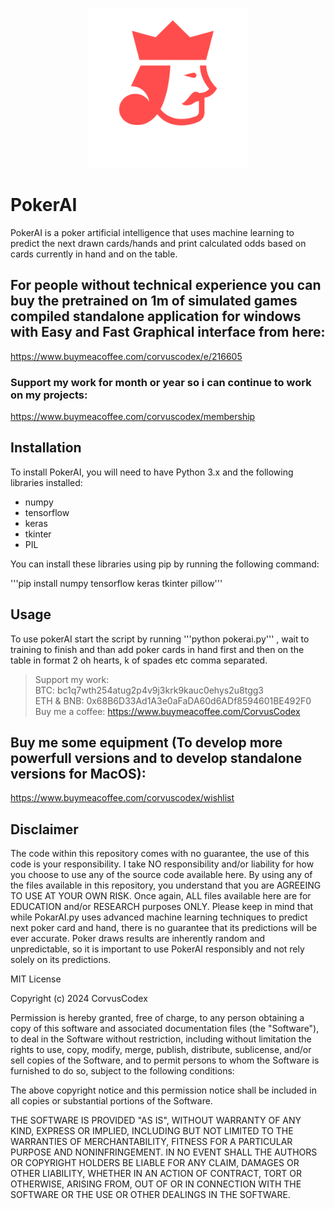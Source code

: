 
<p align="center">
  <img src="https://github.com/CorvusCodex/PokerAI/blob/main/pokerai.png?raw=true" width="256" height="256">
</p>


# PokerAI
PokerAI is a poker artificial intelligence that uses machine learning to predict the next drawn cards/hands and print calculated odds based on cards currently in hand and on the table. 

## For people without technical experience you can buy the pretrained on 1m of simulated games compiled standalone application for windows with Easy and Fast Graphical interface from here:
https://www.buymeacoffee.com/corvuscodex/e/216605


### Support my work for month or year so i can continue to work on my projects:
https://www.buymeacoffee.com/corvuscodex/membership

## Installation

To install PokerAI, you will need to have Python 3.x and the following libraries installed:
- numpy
- tensorflow
- keras
- tkinter
- PIL

You can install these libraries using pip by running the following command:

'''pip install numpy tensorflow keras tkinter pillow'''

## Usage

To use pokerAI start the script by running '''python pokerai.py''' , wait to training to finish and than add poker cards in hand first and then on the table in format 2 oh hearts, k of spades etc comma separated.

>Support my work:<br>
>BTC: bc1q7wth254atug2p4v9j3krk9kauc0ehys2u8tgg3<br>
>ETH & BNB: 0x68B6D33Ad1A3e0aFaDA60d6ADf8594601BE492F0<br>
>Buy me a coffee: https://www.buymeacoffee.com/CorvusCodex

## Buy me some equipment (To develop more powerfull versions and to develop standalone versions for MacOS):
https://www.buymeacoffee.com/corvuscodex/wishlist

## Disclaimer

The code within this repository comes with no guarantee, the use of this code is your responsibility. I take NO responsibility and/or liability for how you choose to use any of the source code available here. By using any of the files available in this repository, you understand that you are AGREEING TO USE AT YOUR OWN RISK. Once again, ALL files available here are for EDUCATION and/or RESEARCH purposes ONLY.
Please keep in mind that while PokarAI.py uses advanced machine learning techniques to predict next poker card and hand, there is no guarantee that its predictions will be ever accurate. Poker draws results are inherently random and unpredictable, so it is important to use PokerAI responsibly and not rely solely on its predictions.


MIT License

Copyright (c) 2024 CorvusCodex

Permission is hereby granted, free of charge, to any person obtaining a copy
of this software and associated documentation files (the "Software"), to deal
in the Software without restriction, including without limitation the rights
to use, copy, modify, merge, publish, distribute, sublicense, and/or sell
copies of the Software, and to permit persons to whom the Software is
furnished to do so, subject to the following conditions:

The above copyright notice and this permission notice shall be included in all
copies or substantial portions of the Software.

THE SOFTWARE IS PROVIDED "AS IS", WITHOUT WARRANTY OF ANY KIND, EXPRESS OR
IMPLIED, INCLUDING BUT NOT LIMITED TO THE WARRANTIES OF MERCHANTABILITY,
FITNESS FOR A PARTICULAR PURPOSE AND NONINFRINGEMENT. IN NO EVENT SHALL THE
AUTHORS OR COPYRIGHT HOLDERS BE LIABLE FOR ANY CLAIM, DAMAGES OR OTHER
LIABILITY, WHETHER IN AN ACTION OF CONTRACT, TORT OR OTHERWISE, ARISING FROM,
OUT OF OR IN CONNECTION WITH THE SOFTWARE OR THE USE OR OTHER DEALINGS IN THE
SOFTWARE.


